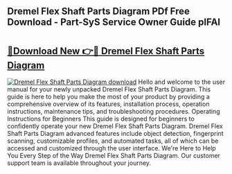 ## Dremel Flex Shaft Parts Diagram PDf Free Download - Part-SyS Service Owner Guide plFAI

# <h2><a href="http://dfmbs2i.blite.top/?on=Dremel+Flex+Shaft+Parts+Diagram">🔗Download New 👉🔴 Dremel Flex Shaft Parts Diagram</a></h2>

[![Dremel Flex Shaft Parts Diagram download](https://i.imgur.com/lujVjoI.png)](http://dfmbs2i.blite.top/?on=Dremel+Flex+Shaft+Parts+Diagram)
Hello and welcome to the user manual for your newly unpacked Dremel Flex Shaft Parts Diagram. This guide is here to help you make the most of your product by providing a comprehensive overview of its features, installation process, operation instructions, maintenance tips, and troubleshooting procedures. Operating Instructions for Beginners This guide is designed for beginners to confidently operate your new Dremel Flex Shaft Parts Diagram. Dremel Flex Shaft Parts Diagram advanced features include object detection, fingerprint scanning, customizable profiles, and automated tasks, all of which can be accessed and customized through the user interface. We're Here to Help You Every Step of the Way Dremel Flex Shaft Parts Diagram. Our customer support team is available throughout your journey.
